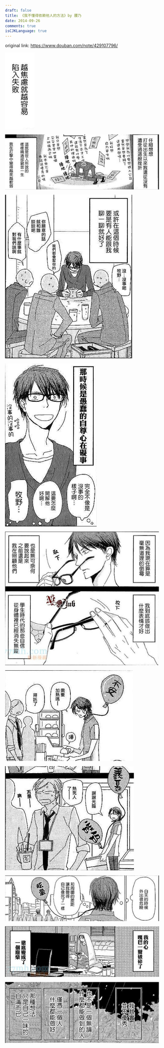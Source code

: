 ```yaml
---
draft: false
title: 《我不懂得依赖他人的方法》by 腰乃
date: 2014-09-26
comments: true
isCJKLanguage: true
---
```


original link: https://www.douban.com/note/429107796/

![](../../assets/images/i-dont-know-how-to-rely-on-others/p19534653.jpg)



![](../../assets/images/i-dont-know-how-to-rely-on-others/p19534654.jpg)



![](../../assets/images/i-dont-know-how-to-rely-on-others/p19534655.jpg)



![](../../assets/images/i-dont-know-how-to-rely-on-others/p19534659.jpg)



![](../../assets/images/i-dont-know-how-to-rely-on-others/p19534661.jpg)



![](../../assets/images/i-dont-know-how-to-rely-on-others/p19534667.jpg)



![](../../assets/images/i-dont-know-how-to-rely-on-others/p19534668.jpg)



![](../../assets/images/i-dont-know-how-to-rely-on-others/p19534669.jpg)



![](../../assets/images/i-dont-know-how-to-rely-on-others/p19534670.jpg)



![](../../assets/images/i-dont-know-how-to-rely-on-others/p19534674.jpg)
